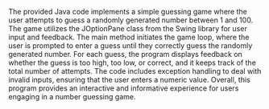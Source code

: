 The provided Java code implements a simple guessing game where the user attempts to guess a randomly generated number between 1 and 100. The game utilizes the JOptionPane class from the Swing library for user input and feedback. The main method initiates the game loop, where the user is prompted to enter a guess until they correctly guess the randomly generated number. For each guess, the program displays feedback on whether the guess is too high, too low, or correct, and it keeps track of the total number of attempts. The code includes exception handling to deal with invalid inputs, ensuring that the user enters a numeric value. Overall, this program provides an interactive and informative experience for users engaging in a number guessing game.





